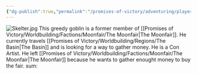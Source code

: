 ```yaml
---
{"dg-publish":true,"permalink":"/promises-of-victory/adventuring/player-characters/skelter/","title":"Skelter","noteIcon":"NPC","created":"","updated":""}
---
```


![Skelter.jpg](/img/user/Skelter.jpg)
This greedy goblin is a former member of [[Promises of Victory/Worldbuilding/Factions/Moonfair/The Moonfair\|The Moonfair]]. He currently travels [[Promises of Victory/Worldbuilding/Regions/The Basin\|The Basin]] and is looking for a way to gather money. He is a Con Artist. He left [[Promises of Victory/Worldbuilding/Factions/Moonfair/The Moonfair\|The Moonfair]] because he wants to gather enought money to buy the fair. sum:
